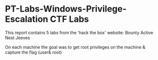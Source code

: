 # PT-Labs-Windows-Privilege-Escalation CTF Labs
This report contains 5 labs from the 'hack the box' website:
Bounty
Active
Nest
Jeeves

On each machine the goal was to get root privileges on the machine & capture the flag (user& root)
